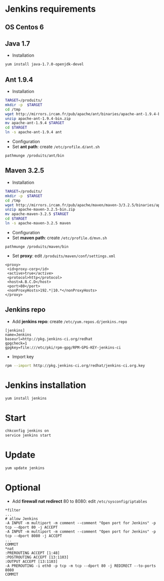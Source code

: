 # Jenkins requirements

## OS Centos 6

## Java 1.7
- Installation
```bash
yum install java-1.7.0-openjdk-devel
```

## Ant 1.9.4
- Installation
```bash
TARGET=/produits/
mkdir -p  $TARGET
cd /tmp
wget http://mirrors.ircam.fr/pub/apache/ant/binaries/apache-ant-1.9.4-bin.zip
unzip apache-ant-1.9.4-bin.zip
mv apache-ant-1.9.4 $TARGET
cd $TARGET
ln -s apache-ant-1.9.4 ant
```
- Configuration
 - Set **ant path**: create `/etc/profile.d/ant.sh`
 ```
pathmunge /produits/ant/bin
```

## Maven 3.2.5
- Installation
```bash
TARGET=/produits/
mkdir -p  $TARGET
cd /tmp
wget http://mirrors.ircam.fr/pub/apache/maven/maven-3/3.2.5/binaries/apache-maven-3.2.5-bin.zip
unzip apache-maven-3.2.5-bin.zip
mv apache-maven-3.2.5 $TARGET
cd $TARGET
ln -s apache-maven-3.2.5 maven
```
- Configuration
 - Set **maven path**: create `/etc/profile.d/mvn.sh`
 ```
pathmunge /produits/maven/bin
```
 - Set **proxy**: edit `/produits/maven/conf/settings.xml`
 ```
<proxy>
  <id>proxy-corp</id>
  <active>true</active>
  <protocol>http</protocol>
  <host>A.B.C.D</host>
  <port>80</port>
  <nonProxyHosts>192.*|10.*</nonProxyHosts>
</proxy>
```

## Jenkins repo
- Add **jenkins repo**: create `/etc/yum.repos.d/jenkins.repo`
 ```
[jenkins]
name=Jenkins
baseurl=http://pkg.jenkins-ci.org/redhat
gpgcheck=1
gpgkey=file:///etc/pki/rpm-gpg/RPM-GPG-KEY-jenkins-ci
```
- Import key
```bash
rpm --import http://pkg.jenkins-ci.org/redhat/jenkins-ci.org.key
```

# Jenkins installation
```bash
yum install jenkins
```

# Start
```bash
chkconfig jenkins on
service jenkins start
```

# Update
```bash
yum update jenkins
```

# Optional
- Add **firewall nat redirect** 80 to 8080: edit `/etc/sysconfig/iptables`
 ```
*filter
...
# allow Jenkins
-A INPUT -m multiport -m comment --comment "Open port for Jenkins" -p tcp --dport 80 -j ACCEPT
-A INPUT -m multiport -m comment --comment "Open port for Jenkins" -p tcp --dport 8080 -j ACCEPT
...
COMMIT
*nat
:PREROUTING ACCEPT [1:48]
:POSTROUTING ACCEPT [13:1103]
:OUTPUT ACCEPT [13:1103]
-A PREROUTING -i eth0 -p tcp -m tcp --dport 80 -j REDIRECT --to-ports 8080
COMMIT
```
